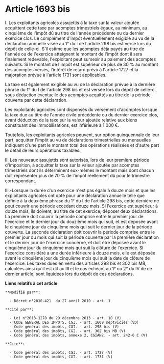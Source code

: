 # Article 1693 bis

I. Les exploitants agricoles assujettis à la taxe sur la valeur ajoutée acquittent cette taxe par acomptes trimestriels
égaux, au minimum, au cinquième de l'impôt dû au titre de l'année précédente ou du dernier exercice clos. Le complément
d'impôt éventuellement exigible au vu de la déclaration annuelle visée au 1° du I de l'article 298 bis est versé lors du
dépôt de celle-ci. S'il estime que les acomptes déjà payés au titre de l'année ou de l'exercice atteignent le montant de
l'impôt dont il sera finalement redevable, l'exploitant peut surseoir au paiement des acomptes suivants. Si le montant de
l'impôt est supérieur de plus de 30 % au montant des acomptes versés, l'intérêt de retard prévu à l'article 1727 et la
majoration prévue à l'article 1731 sont applicables. 

La taxe est également exigible au vu de la déclaration prévue à la dernière phrase du 1° du I de l'article 298 bis et est
versée lors du dépôt de celle-ci, sous déduction éventuelle des acomptes acquittés au titre de la période couverte par cette
déclaration. 

Les exploitants agricoles sont dispensés du versement d'acomptes lorsque la taxe due au titre de l'année civile précédente ou
du dernier exercice clos, avant déduction de la taxe sur la valeur ajoutée relative aux biens constituant des
immobilisations, est inférieure à 1 000 €. 

Toutefois, les exploitants agricoles peuvent, sur option quinquennale de leur part, acquitter l'impôt au vu de déclarations
trimestrielles ou mensuelles indiquant d'une part le montant total des opérations réalisées et d'autre part le détail de
leurs opérations taxables. 

II. Les nouveaux assujettis sont autorisés, lors de leur première période d'imposition, à acquitter la taxe sur la valeur
ajoutée par acomptes trimestriels dont ils déterminent eux-mêmes le montant mais dont chacun doit représenter plus de 70 % de
l'impôt réellement dû pour le trimestre correspondant. 

III.-Lorsque la durée d'un exercice n'est pas égale à douze mois et que les exploitants agricoles ont opté pour une
déclaration annuelle telle que définie à la deuxième phrase du 1° du I de l'article 298 bis, cette dernière ne peut couvrir
une période excédant douze mois. Si l'exercice est supérieur à douze mois, ils doivent, au titre de cet exercice, déposer
deux déclarations. La première doit couvrir la période comprise entre le premier jour de l'exercice et le dernier jour du
douzième mois qui suit, et est déposée avant le cinquième jour du cinquième mois qui suit le dernier jour de la période
couverte. La seconde déclaration doit couvrir la période comprise entre le premier jour du mois qui suit la période couverte
par la première déclaration et le dernier jour de l'exercice concerné, et doit être déposée avant le cinquième jour du
cinquième mois qui suit la clôture de l'exercice. Si l'exercice considéré a une durée inférieure à douze mois, elle est
déposée avant le cinquième jour du cinquième mois qui suit la date de clôture de l'exercice. Les taxes dues en vertu des
articles 298 bis et 302 bis MB, calculées ainsi qu'il est dit au III et le cas échéant au 1° ou 2° du IV de ce dernier
article, sont liquidées lors du dépôt de ces déclarations.

**Liens relatifs à cet article**

	**Modifié par**:

	  - Décret n°2010-421  du 27 avril 2010 - art. 1

	**Cité par**:

	  - Loi n°2013-1278 du 29 décembre 2013 - art. 10 (V)
	  - CODE GENERAL DES IMPOTS, CGI. - art. 1609 septvicies (VD)
	  - Code général des impôts, CGI. - art. 298 bis (V)
	  - Code général des impôts, CGI. - art. 302 bis MB (V)
	  - Code général des impôts, annexe 2, CGIAN2. - art. 242-0 C (V)

	**Cite**:

	  - Code général des impôts, CGI. - art. 1727 (V)
	  - Code général des impôts, CGI. - art. 1731 (V)
